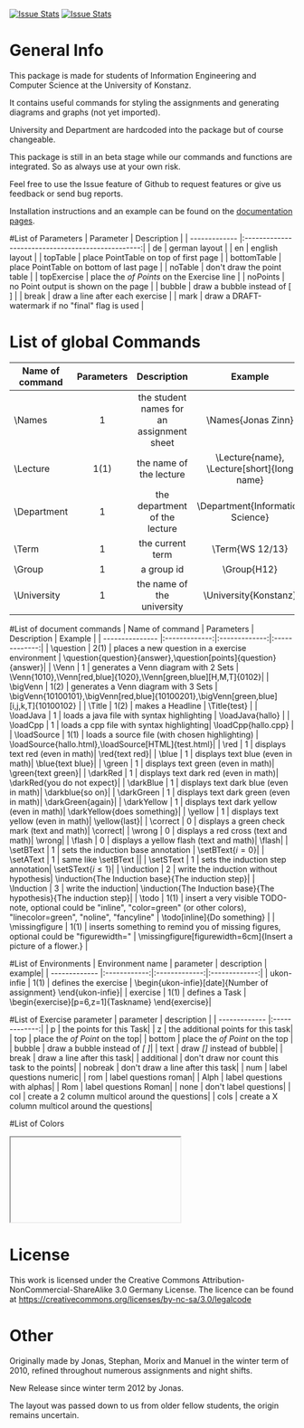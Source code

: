 [![Issue Stats](http://issuestats.com/github/zinnjonas/ukon-infie/badge/pr)](http://issuestats.com/github/zinnjonas/ukon-infie)
[![Issue Stats](http://issuestats.com/github/zinnjonas/ukon-infie/badge/issue)](http://issuestats.com/github/zinnjonas/ukon-infie)

# General Info

This package is made for students of Information Engineering and Computer
Science at the University of Konstanz.

It contains useful commands for styling the assignments and generating
diagrams and graphs (not yet imported).

University and Department are hardcoded into the package but of course
changeable.

This package is still in an beta stage while our commands and functions
are integrated. So as always use at your own risk.

Feel free to use the Issue feature of Github to request features or give us
feedback or send bug reports.

Installation instructions and an example can be found on the [documentation pages](http://zinnjonas.github.com/ukon-infie/).

#List of Parameters
| Parameter     | Description                                       |
| ------------- |:-------------------------------------------------:|
| de            | german layout                                     |
| en            | english layout                                    |
| topTable      | place PointTable on top of first page             |
| bottomTable   | place PointTable on bottom of last page           |
| noTable       | don't draw the point table                        |
| topExercise   | place the *of Points* on the Exercise line        |
| noPoints      | no Point output is shown on the page              |
| bubble        | draw a bubble instead of [ ]                      |
| break         | draw a line after each exercise                   |
| mark          | draw a DRAFT-watermark if no "final" flag is used |

# List of global Commands
| Name of command | Parameters    | Description   | Example       |
| --------------- |:-------------:|:-------------:|:-------------:|
| \Names          | 1             | the student names for an assignment sheet| \Names{Jonas Zinn}|
| \Lecture        | 1(1)          | the name of the lecture | \Lecture{name}, \Lecture[short]{long name}|
| \Department     | 1             | the department of the lecture | \Department{Information Science} |
| \Term           | 1             | the current term | \Term{WS 12/13}|
| \Group          | 1             | a group id  | \Group{H12} |
| \University     | 1             | the name of the university | \University{Konstanz}|

#List of document commands
| Name of command | Parameters    | Description   | Example       |
| --------------- |:-------------:|:-------------:|:-------------:|
| \question       | 2(1)          | places a new question in a exercise environment | \question{question}{answer},\question[points]{question}{answer}|
| \Venn           | 1             | generates a Venn diagram with 2 Sets | \Venn{1010},\Venn[red,blue]{1020},\Venn[green,blue][H,M,T]{0102}|
| \bigVenn        | 1(2)          | generates a Venn diagram with 3 Sets | \bigVenn{10100101},\bigVenn[red,blue]{10100201},\bigVenn[green,blue][i,j,k,T]{10100102} |
| \Title          | 1(2)          | makes a Headline | \Title{test} |
| \loadJava       | 1             | loads a java file with syntax highlighting | \loadJava{hallo} |
| \loadCpp        | 1             | loads a cpp file with syntax highlighting| \loadCpp{hallo.cpp}  |
| \loadSource     | 1(1)          | loads a source file (with chosen highlighting) | \loadSource{hallo.html},\loadSource[HTML]{test.html}|
| \red            | 1             | displays text red (even in math)| \red{text red}|
| \blue           | 1             | displays text blue (even in math)| \blue{text blue}|
| \green          | 1             | displays text green (even in math)| \green{text green}|
| \darkRed        | 1             | displays text dark red (even in math)| \darkRed{you do not expect}|
| \darkBlue       | 1             | displays text dark blue (even in math)| \darkblue{so on}|
| \darkGreen      | 1             | displays text dark green (even in math)| \darkGreen{again}|
| \darkYellow     | 1             | displays text dark yellow (even in math)| \darkYellow{does something}|
| \yellow         | 1             | displays text yellow (even in math)| \yellow{last}|
| \correct        | 0             | displays a green check mark (text and math)| \correct|
| \wrong          | 0             | displays a red cross (text and math)| \wrong|
| \flash          | 0             | displays a yellow flash (text and math)| \flash|
| \setBText       | 1             | sets the induction base annotation | \setBText{$i = 0$}|
| \setAText       | 1             | same like \setBText ||
| \setSText       | 1             | sets the induction step annotation| \setSText{$i \leq 1$}|
| \induction      | 2             | write the induction without hypothesis| \induction{The Induction base}{The induction step}|
| \Induction      | 3             | write the induction| \induction{The Induction base}{The hypothesis}{The induction step}|
| \todo           | 1(1)          | insert a very visible TODO-note, optional could be "inline", "color=green" (or other colors), "linecolor=green", "noline", "fancyline" | \todo[inline]{Do something} |
| \missingfigure  | 1(1)          | inserts something to remind you of missing figures, optional could be "figurewidth=" | \missingfigure[figurewidth=6cm]{Insert a picture of a flower.} |

#List of Environments
| Environment name | parameter | description | example|
| ------------- |:------------:|:-------------:|:-------------:|
| ukon-infie | 1(1)            | defines the exercise | \begin{ukon-infie}[date]{Number of assignment} \end{ukon-infie}|
| exercise | 1(1)              | defines a Task       | \begin{exercise}[p=6,z=1]{Taskname} \end{exercise}|

#List of Exercise parameter
| parameter | description |
| ------------- |:-------------:|
| p | the points for this Task|
| z | the additional points for this task|
| top | place the *of Point* on the top|
| bottom | place the *of Point* on the top |
| bubble | draw a bubble instead of *[ ]*|
| text | draw *[]* instead of bubble|
| break | draw a line after this task|
| additional | don't draw nor count this task to the points|
| nobreak | don't draw a line after this task|
| num | label questions numeric|
| rom | label questions roman|
| Alph | label  questions with alphas|
| Rom | label questions Roman|
| none | don't label questions|
| col | create a 2 column multicol around the questions|
| cols | create a X column multicol around the questions|

#List of Colors
<iframe href="table.html"></iframe>

# License

This work is licensed under the Creative Commons
Attribution-NonCommercial-ShareAlike 3.0 Germany License.
The licence can be found at https://creativecommons.org/licenses/by-nc-sa/3.0/legalcode

# Other

Originally made by Jonas, Stephan, Morix and Manuel in the winter term of
2010, refined throughout numerous assignments and night shifts.

New Release since winter term 2012 by Jonas.

The layout was passed down to us from older fellow students, the origin
remains uncertain.
